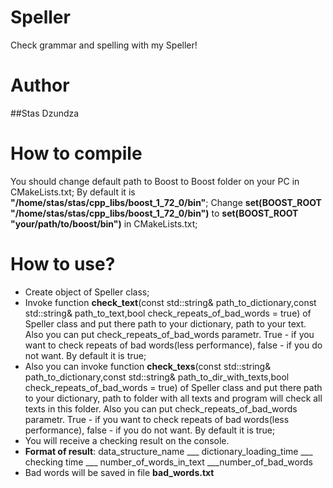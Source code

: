 # Speller
Check grammar and spelling with my Speller!

# Author
##Stas Dzundza

# How to compile
You should change default path to Boost to Boost folder on your PC in CMakeLists.txt;
By default it is __"/home/stas/stas/cpp_libs/boost_1_72_0/bin"__;
Change __set(BOOST_ROOT "/home/stas/stas/cpp_libs/boost_1_72_0/bin")__ to __set(BOOST_ROOT "your/path/to/boost/bin")__  in CMakeLists.txt;

# How to use?
  - Create object of Speller class;
  - Invoke function __check_text__(const std::string& path_to_dictionary,const std::string& path_to_text,bool check_repeats_of_bad_words = true) of Speller class and put there path to your dictionary, path to your text. Also you can put check_repeats_of_bad_words parametr. True - if you want to check repeats of bad words(less performance), false - if you do not want. By default it is true;
  - Also you can invoke function __check_texs__(const std::string& path_to_dictionary,const std::string& path_to_dir_with_texts,bool check_repeats_of_bad_words = true) of Speller class and put there path to your dictionary, path to folder with all texts and program will check all texts in this folder. Also you can put check_repeats_of_bad_words parametr. True - if you want to check repeats of bad words(less performance), false - if you do not want. By default it is true;
  - You will receive a checking result on the console.
  - __Format of result__: 
  data_structure_name ___ dictionary_loading_time ___ checking time ___ number_of_words_in_text ___number_of_bad_words
 - Bad words will be saved in file __bad_words.txt__
   